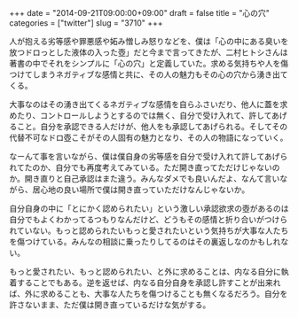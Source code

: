 +++
date = "2014-09-21T09:00:00+09:00"
draft = false
title = "心の穴"
categories = ["twitter"]
slug = "3710"
+++

人が抱える劣等感や罪悪感や妬み憎しみ怒りなどを、僕は「心の中にある臭いを放つドロっとした液体の入った壺」だと今まで言ってきたが、二村ヒトシさんは著書の中でそれをシンプルに「心の穴」と定義していた。求める気持ちや人を傷つけてしまうネガティブな感情と共に、その人の魅力もその心の穴から湧き出てくる。

大事なのはその湧き出てくるネガティブな感情を自らふさいだり、他人に蓋を求めたり、コントロールしようとするのでは無く、自分で受け入れて、許してあげること。自分を承認できる人だけが、他人をも承認してあげられる。そしてその代替不可なドロ壺こそがその人固有の魅力となり、その人の物語になっていく。

なーんて事を言いながら、僕は僕自身の劣等感を自分で受け入れて許してあげられてたのか、自分でも再度考えてみている。ただ開き直ってただけじゃないのか。開き直りと自己承認はまた違う。みんなダメでも良いんだよ、なんて言いながら、居心地の良い場所で僕は開き直っていただけなんじゃないか。

自分自身の中に「とにかく認められたい」という激しい承認欲求の壺があるのは自分でもよくわかってるつもりなんだけど、どうもその感情と折り合いがつけられていない。もっと認められたいもっと愛されたいという気持ちが大事な人たちを傷つけている。みんなの相談に乗ったりしてるのはその裏返しなのかもしれない。

もっと愛されたい、もっと認められたい、と外に求めることは、内なる自分に執着することでもある。逆を返せば、内なる自分自身を承認し許すことが出来れば、外に求めることも、大事な人たちを傷つけることも無くなるだろう。自分を許さないまま、ただ僕は開き直っているだけな気がする。
